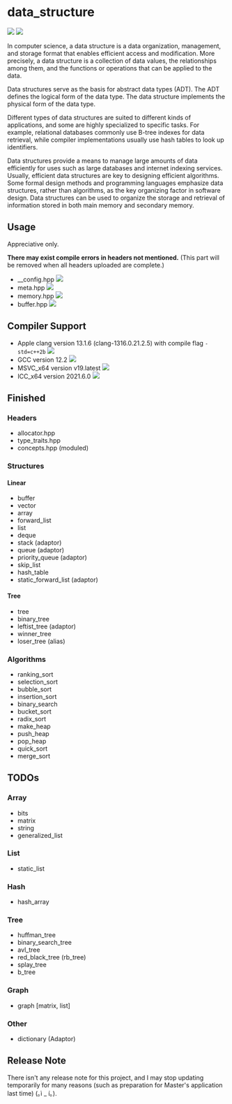# data_structure #

![](https://img.shields.io/badge/Build-Failed-red)
![](https://img.shields.io/badge/License-Apache%202.0-brightgreen)

In computer science, a data structure is a data organization, management, and storage format that enables efficient access and modification. More precisely, a data structure is a collection of data values, the relationships among them, and the functions or operations that can be applied to the data.

Data structures serve as the basis for abstract data types (ADT). The ADT defines the logical form of the data type. The data structure implements the physical form of the data type.

Different types of data structures are suited to different kinds of applications, and some are highly specialized to specific tasks. For example, relational databases commonly use B-tree indexes for data retrieval, while compiler implementations usually use hash tables to look up identifiers.

Data structures provide a means to manage large amounts of data efficiently for uses such as large databases and internet indexing services. Usually, efficient data structures are key to designing efficient algorithms. Some formal design methods and programming languages emphasize data structures, rather than algorithms, as the key organizing factor in software design. Data structures can be used to organize the storage and retrieval of information stored in both main memory and secondary memory.

## Usage ##

Appreciative only.

**There may exist compile errors in headers not mentioned.** (This part will be removed when all headers uploaded are complete.)
- \_\_config.hpp ![](https://img.shields.io/badge/Build-OK-success)
- meta.hpp ![](https://img.shields.io/badge/Build-OK-success)
- memory.hpp ![](https://img.shields.io/badge/Build-OK-success)
- buffer.hpp ![](https://img.shields.io/badge/Build-OK-success)

## Compiler Support ##

- Apple clang version 13.1.6 (clang-1316.0.21.2.5) with compile flag `-std=c++2b` ![](https://img.shields.io/badge/Build-Supported-green)
- GCC version 12.2 ![](https://img.shields.io/badge/Build-Failed-red)
- MSVC_x64 version v19.latest ![](https://img.shields.io/badge/Build-Unknown-yellow)
- ICC_x64 version 2021.6.0 ![](https://img.shields.io/badge/Build-Unknown-yellow)

## Finished ##

### Headers ###

- allocator.hpp
- type_traits.hpp
- concepts.hpp (moduled)

### Structures ###

#### Linear ####

- buffer
- vector
- array
- forward_list
- list
- deque
- stack (adaptor)
- queue (adaptor)
- priority_queue (adaptor)
- skip_list
- hash_table
- static_forward_list (adaptor)

#### Tree ####

- tree
- binary_tree
- leftist_tree (adaptor)
- winner_tree
- loser_tree (alias)

### Algorithms ###

- ranking_sort
- selection_sort
- bubble_sort
- insertion_sort
- binary_search
- bucket_sort
- radix_sort
- make_heap
- push_heap
- pop_heap
- quick_sort
- merge_sort

## TODOs ##

### Array ###
- bits
- matrix
- string
- generalized_list

### List ###
- static_list

### Hash ###
- hash_array

### Tree ###
- huffman_tree
- binary_search_tree
- avl_tree
- red_black_tree (rb_tree)
- splay_tree
- b_tree

### Graph ###
- graph [matrix, list]

### Other ###
- dictionary (Adaptor)

## Release Note ##

There isn't any release note for this project, and I may stop updating temporarily for many reasons (such as preparation for Master's application last time) (｡ì _ í｡).
